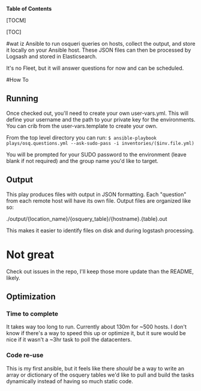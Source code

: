 **Table of Contents**

[TOCM]

[TOC]

#wat iz
Ansible to run osqueri queries on hosts, collect the output, and store it locally on your Ansible host. These JSON files can then be processed by Logsash and stored in Elasticsearch.

It's no Fleet, but it will answer questions for now and can be scheduled.

#How To
## Running
Once checked out, you'll need to create your own user-vars.yml. This will define your username and the path to your private key for the environments. You can crib from the user-vars.template to create your own.

From the top level directory you can run:
`$ ansible-playbook plays/osq.questions.yml --ask-sudo-pass -i inventories/($inv.file.yml)`

You will be prompted for your SUDO password to the environment (leave blank if not required) and the group name you'd like to target.

## Output
This play produces files with output in JSON formatting. Each "question" from each remote host will have its own file. Output files are organized like so:

./output/{location_name}/{osquery_table}/{hostname}.{table}.out

This makes it easier to identify files on disk and during logstash processing.

# Not great
Check out issues in the repo, I'll keep those more update than the README, likely.

## Optimization 
### Time to complete
It takes way too long to run. Currently about 130m for ~500 hosts. I don't know if there's a way to speed this up or optimize it, but it sure would be nice if it wasn't a ~3hr task to poll the datacenters.

### Code re-use
This is my first ansible, but it feels like there *should* be a way to write an array or dictionary of the osquery tables we'd like to pull and build the tasks dynamically instead of having so much static code.

